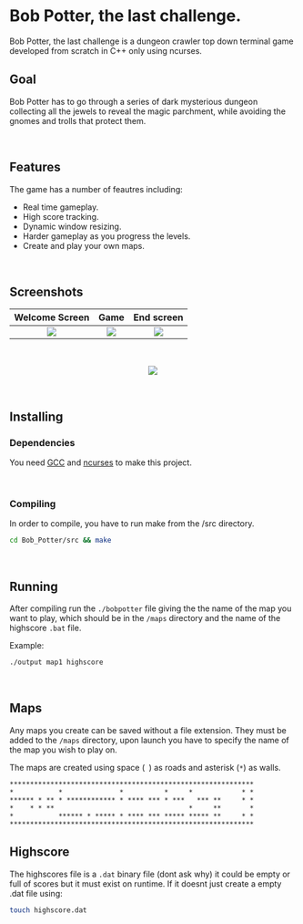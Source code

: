# Bob Potter, the last challenge.

Bob Potter, the last challenge is a dungeon crawler top down terminal game developed from scratch in C++ only using ncurses.


## Goal
Bob Potter has to go through a series of dark mysterious dungeon collecting all the jewels to reveal the magic parchment, while avoiding the gnomes and trolls that protect them.

<br>

## Features
The game has a number of feautres including:

- Real time gameplay.
- High score tracking.
- Dynamic window resizing.
- Harder gameplay as you progress the levels.
- Create and play your own maps.

<br>

## Screenshots
Welcome Screen             |  Game            |  End screen
:-------------------------:|:-------------------------:|:-------------------------:
![](https://user-images.githubusercontent.com/70406237/155191738-3fcaf59e-37f9-4707-b5c7-ac5c76f4365c.png) | ![](https://user-images.githubusercontent.com/70406237/155191748-0b210bce-7cb2-45d1-ba8c-4db326bde563.png) | ![](https://user-images.githubusercontent.com/70406237/155191750-bf4c8acf-692d-487c-a99a-e709aa455434.png)

<br>
<p align="center">
<img src="https://user-images.githubusercontent.com/70406237/157918082-de8b129c-c2ef-47f2-a8fd-bcf825fce9ff.gif"/>
</p>

<br>

## Installing

### Dependencies
You need [GCC](https://gcc.gnu.org/) and [ncurses](https://invisible-island.net/ncurses/) to make this project.

<br>

### Compiling

In order to compile, you have to run make from the /src directory.
```sh
cd Bob_Potter/src && make
```
<br>

## Running

After compiling run the ```./bobpotter``` file giving the the name of the map you want to play, which should be in the ```/maps``` directory and the name of the highscore ```.bat``` file.

Example:
```sh
./output map1 highscore
```

<br>

## Maps

Any maps you create can be saved without a file extension. They must be added to the ```/maps``` directory, upon launch you have to specify the name of the map you wish to play on.

The maps are created using space (``` ```) as roads and asterisk (```*```) as walls.

```
************************************************************
*           *              *          *     *            * *
****** * ** * ************ * **** *** * ***   *** **     * *
*    * * **                                 *     **       *
*           ****** * ***** * **** *** ***** ***** **     * *
************************************************************
```


## Highscore

The highscores file is a ```.dat``` binary file (dont ask why) it could be empty or full of scores but it must exist on runtime. If it doesnt just create a empty .dat file using: 
```sh
touch highscore.dat
```
